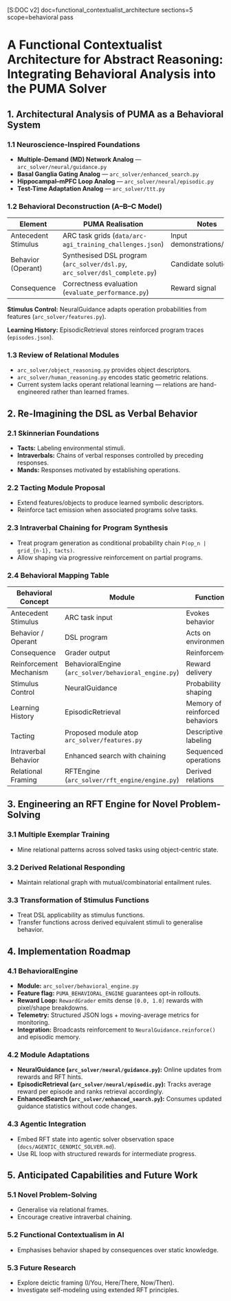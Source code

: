 [S:DOC v2] doc=functional_contextualist_architecture sections=5 scope=behavioral pass


# A Functional Contextualist Architecture for Abstract Reasoning: Integrating Behavioral Analysis into the PUMA Solver

## 1. Architectural Analysis of PUMA as a Behavioral System

### 1.1 Neuroscience-Inspired Foundations
- **Multiple-Demand (MD) Network Analog** — `arc_solver/neural/guidance.py`
- **Basal Ganglia Gating Analog** — `arc_solver/enhanced_search.py`
- **Hippocampal–mPFC Loop Analog** — `arc_solver/neural/episodic.py`
- **Test-Time Adaptation Analog** — `arc_solver/ttt.py`

### 1.2 Behavioral Deconstruction (A–B–C Model)
| Element | PUMA Realisation | Notes |
| --- | --- | --- |
| Antecedent Stimulus | ARC task grids (`data/arc-agi_training_challenges.json`) | Input demonstrations/tables |
| Behavior (Operant) | Synthesised DSL program (`arc_solver/dsl.py`, `arc_solver/dsl_complete.py`) | Candidate solutions |
| Consequence | Correctness evaluation (`evaluate_performance.py`) | Reward signal |

**Stimulus Control:** NeuralGuidance adapts operation probabilities from features (`arc_solver/features.py`).

**Learning History:** EpisodicRetrieval stores reinforced program traces (`episodes.json`).

### 1.3 Review of Relational Modules
- `arc_solver/object_reasoning.py` provides object descriptors.
- `arc_solver/human_reasoning.py` encodes static geometric relations.
- Current system lacks operant relational learning — relations are hand-engineered rather than learned frames.

## 2. Re-Imagining the DSL as Verbal Behavior

### 2.1 Skinnerian Foundations
- **Tacts:** Labeling environmental stimuli.
- **Intraverbals:** Chains of verbal responses controlled by preceding responses.
- **Mands:** Responses motivated by establishing operations.

### 2.2 Tacting Module Proposal
- Extend features/objects to produce learned symbolic descriptors.
- Reinforce tact emission when associated programs solve tasks.

### 2.3 Intraverbal Chaining for Program Synthesis
- Treat program generation as conditional probability chain `P(op_n | grid_{n-1}, tacts)`.
- Allow shaping via progressive reinforcement on partial programs.

### 2.4 Behavioral Mapping Table
| Behavioral Concept | Module | Function |
| --- | --- | --- |
| Antecedent Stimulus | ARC task input | Evokes behavior |
| Behavior / Operant | DSL program | Acts on environment |
| Consequence | Grader output | Reinforcement |
| Reinforcement Mechanism | BehavioralEngine (`arc_solver/behavioral_engine.py`) | Reward delivery |
| Stimulus Control | NeuralGuidance | Probability shaping |
| Learning History | EpisodicRetrieval | Memory of reinforced behaviors |
| Tacting | Proposed module atop `arc_solver/features.py` | Descriptive labeling |
| Intraverbal Behavior | Enhanced search with chaining | Sequenced operations |
| Relational Framing | RFTEngine (`arc_solver/rft_engine/engine.py`) | Derived relations |


## 3. Engineering an RFT Engine for Novel Problem-Solving

### 3.1 Multiple Exemplar Training
- Mine relational patterns across solved tasks using object-centric state.

### 3.2 Derived Relational Responding
- Maintain relational graph with mutual/combinatorial entailment rules.

### 3.3 Transformation of Stimulus Functions
- Treat DSL applicability as stimulus functions.
- Transfer functions across derived equivalent stimuli to generalise behavior.

## 4. Implementation Roadmap

### 4.1 BehavioralEngine
- **Module:** `arc_solver/behavioral_engine.py`
- **Feature flag:** `PUMA_BEHAVIORAL_ENGINE` guarantees opt-in rollouts.
- **Reward Loop:** `RewardGrader` emits dense `[0.0, 1.0]` rewards with pixel/shape breakdowns.
- **Telemetry:** Structured JSON logs + moving-average metrics for monitoring.
- **Integration:** Broadcasts reinforcement to `NeuralGuidance.reinforce()` and episodic memory.

### 4.2 Module Adaptations
- **NeuralGuidance (`arc_solver/neural/guidance.py`):** Online updates from rewards and RFT hints.
- **EpisodicRetrieval (`arc_solver/neural/episodic.py`):** Tracks average reward per episode and ranks retrieval accordingly.
- **EnhancedSearch (`arc_solver/enhanced_search.py`):** Consumes updated guidance statistics without code changes.

### 4.3 Agentic Integration
- Embed RFT state into agentic solver observation space (`docs/AGENTIC_GENOMIC_SOLVER.md`).
- Use RL loop with structured rewards for intermediate progress.

## 5. Anticipated Capabilities and Future Work

### 5.1 Novel Problem-Solving
- Generalise via relational frames.
- Encourage creative intraverbal chaining.

### 5.2 Functional Contextualism in AI
- Emphasises behavior shaped by consequences over static knowledge.

### 5.3 Future Research
- Explore deictic framing (I/You, Here/There, Now/Then).
- Investigate self-modeling using extended RFT principles.
